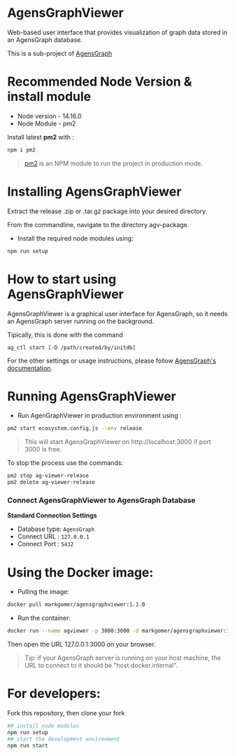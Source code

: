 # AgensGraphViewer

Web-based user interface that provides visualization of graph data stored in an AgensGraph database. 

This is a sub-project of [AgensGraph](https://github.com/skaiworldwide-oss/agensgraph)

# Recommended Node Version & install module

- Node version - 14.16.0
- Node Module - pm2 

Install latest **pm2** with :

```bash
npm i pm2
```

> [pm2](https://www.npmjs.com/package/pm2) is an NPM module to run the project in production mode.

# Installing AgensGraphViewer

Extract the release .zip or .tar.gz package into your desired directory.

From the commandline, navigate to the directory agv-package.

- Install the required node modules using:  

```bash
npm run setup
```

# How to start using AgensGraphViewer

AgensGraphViewer is a graphical user interface for AgensGraph, so it needs an AgensGraph server running on the background. 

Tipically, this is done with the command 

```
ag_ctl start [-D /path/created/by/initdb]
```

For the other settings or usage instructions, please follow [AgensGraph's documentation](https://bitnine.net/documentations/quick-guide-1-3.html).

# Running AgensGraphViewer

- Run AgenGraphViewer in production environment using : 

```bash
pm2 start ecosystem.config.js --env release
```

> This will start AgensGraphViewer on http://localhost:3000 if port 3000 is free.

To stop the process use the commands:

```bash
pm2 stop ag-viewer-release 
pm2 delete ag-viewer-release
```

### Connect AgensGraphViewer to AgensGraph Database

**Standard Connection Settings**

- Database type: `AgensGraph`
- Connect URL  : `127.0.0.1`
- Connect Port :  `5432`

# Using the Docker image:

- Pulling the image:

```bash
docker pull markgomer/agensgraphviewer:1.1.0
```

- Run the container:

```bash
docker run --name agviewer -p 3000:3000 -d markgomer/agensgraphviewer:1.1.0
```

Then open the URL 127.0.0.1:3000 on your browser.

> Tip: if your AgensGraph server is running on your host machine, the URL to connect to it should be "host.docker.internal".

# For developers:

Fork this repository, then clone your fork

```bash
## install node modules
npm run setup
## start the development environment
npm run start
```

